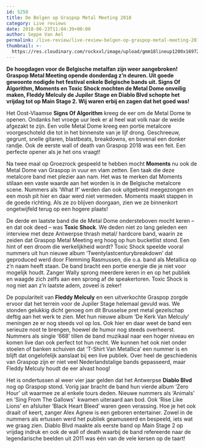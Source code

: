 ```yaml
---
id: 5258
title: De Belgen op Graspop Metal Meeting 2018
category: Live reviews
date: 2018-06-23T11:04:39+00:00
author: Seppe Van Ael
permalink: /live-review/live-review-belgen-op-graspop-metal-meeting-2018/
thumbnail: >-
  https://res.cloudinary.com/rockxxl/image/upload/gmm18lineup1200x16972-5.jpg
---
```

**De hoogdagen voor de Belgische metalfan zijn weer aangebroken! Graspop Metal Meeting opende donderdag z’n deuren. Uit goede gewoonte nodigde het festival enkele Belgische bands uit. Signs Of Algorithm, Moments en Toxic Shock mochten de Metal Dome onveilig maken, Fleddy Melculy de Jupiler Stage en Diablo Blvd schopte het vrijdag tot op Main Stage 2. Wij waren erbij en zagen dat het goed was!**

Het Oost-Vlaamse **Signs Of Algorithm** kreeg de eer om de Metal Dome te openen. Ondanks het vroege uur leek er al heel wat volk naar de weide afgezakt te zijn. Een volle Metal Dome kreeg een portie metalcore voorgeschoteld die tot in het binnenste van je lijf drong. Geschreeuw, gegrunt, snelle gitaren, blastbeats, breakdowns, en bovenal een donker randje. Ook de eerste wall of death van Graspop 2018 was een feit. Een perfecte opener als je het ons vraagt!

Na twee maal op Groezrock gespeeld te hebben mocht **Moments** nu ook de Metal Dome van Graspop in vuur en vlam zetten. Een taak die deze metalcore band met plezier aan nam. Het was te merken dat Moments stilaan een vaste waarde aan het worden is in de Belgische metalcore scene. Nummers als ‘What If’ werden dan ook uitgebreid meegezongen en een mosh pit hier en daar werd niet vermeden. Moments maakt stappen in de goede richting. Als ze zo blijven doorgaan, zien we ze binnenkort ongetwijfeld terug op een hogere plaats!

De derde en laatste band die de Metal Dome ondersteboven mocht keren – en dat ook deed – was **Toxic Shock**. We deden niet zo lang geleden een interview met deze Antwerpse thrash metal/ hardcore band, waarin ze zeiden dat Graspop Metal Meeting erg hoog op hun bucketlist stond. Een hint of een droom die werkelijkheid wordt? Toxic Shock speelde vooral nummers uit hun nieuwe album ‘Twentylastcenturybreakdown’ dat geproduced werd door Flemming Rasmussen, die o.a. band als Metallica op z’n naam heeft staan. De band bracht een portie energie die je niet voor mogelijk houdt. Zanger Wally sprong meerdere keren in en op het publiek en waagde zich zelfs aan een sprong af de speakertoren. Toxic Shock is nog niet aan z’n laatste adem, zoveel is zeker!

De populariteit van **Fleddy Melculy** en een uitverkochte Graspop zorgde ervoor dat het terrein voor de Jupiler Stage helemaal gevuld was. We stonden gelukkig dicht genoeg om dit Brusselse pret metal gezelschap deftig aan het werk te zien. Met hun nieuwe album ‘De Kerk Van Melculy’ meningen ze er nog steeds vol op los. Ook hier en daar weet de band een serieuze noot te brengen, hoewel de humor nog steeds overheerst. Nummers als single ‘668’ tillen de band muzikaal naar een hoger niveau en komen live dan ook perfect tot hun recht. We kunnen het ook niet onder stoelen of banken schuiven dat ‘T-Shirt Van Metallica’ een nummer is en blijft dat ongelofelijk aanslaat bij een live publiek. Over heel de geschiedenis van Graspop zijn er niet veel Nederlandstalige bands gepasseerd, maar Fleddy Melculy houdt de eer alvast hoog!

Het is ondertussen al weer vier jaar gelden dat het Antwerpse **Diablo Blvd** nog op Graspop stond. Vorig jaar bracht de band hun vierde album ‘Zero Hour’ uit waarmee ze al enkele tours deden. Nieuwe nummers als ‘Animals’ en ‘Sing From The Gallows’  kwamen uiteraard aan bod. Ook ‘Rise Like Lions’ en afsluiter ‘Black Heart Bleed’ waren geen verassing. Hoe je het ook draait of keert, zanger Alex Agnew is een geboren entertainer. Zowel in de nummers als ertussen werd het publiek geamuseerd en bespeeld, iets wat we graag zien. Diablo Blvd maakte als eerste band op Main Stage 2 op vrijdag indruk en ook de wall of death waarbij de band refereerde naar de legendarische beelden uit 2011 was één van de vele kersen op de taart!